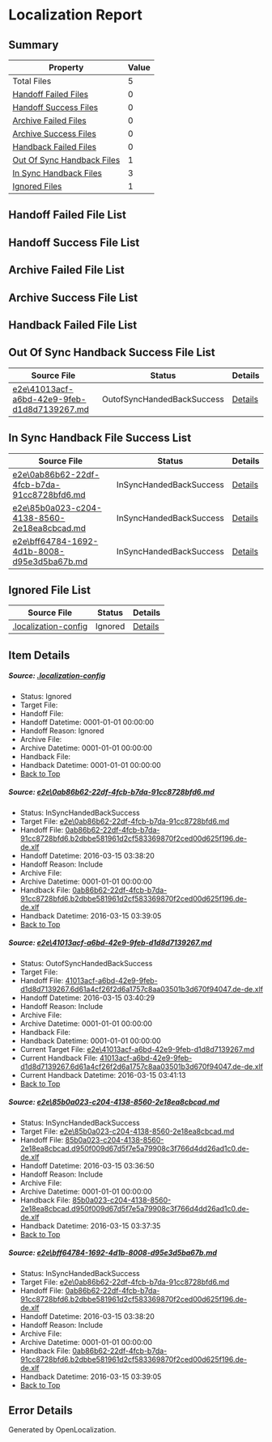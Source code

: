 # <a name='report-top'></a> Localization Report

## Summary
 Property | Value 
 -------- | ----- 
 Total Files | 5
[ Handoff Failed Files ](#handoff-failed-list)| 0
[ Handoff Success Files ](#handoff-success-list)| 0
[ Archive Failed Files ](#archive-failed-list)| 0
[ Archive Success Files ](#archive-success-list)| 0
[ Handback Failed Files ](#handback-failed-list)| 0
[ Out Of Sync Handback Files ](#outofsync-handback-success-list)| 1
[ In Sync Handback Files ](#insync-handback-success-list)| 3
[ Ignored Files ](#ignored-list)| 1

## <a name='handoff-failed-list'></a> Handoff Failed File List

## <a name='handoff-success-list'></a> Handoff Success File List

## <a name='archive-failed-list'></a> Archive Failed File List

## <a name='archive-success-list'></a> Archive Success File List

## <a name='handback-failed-list'></a> Handback Failed File List

## <a name='outofsync-handback-success-list'></a> Out Of Sync Handback Success File List
 Source File | Status | Details 
 ----------- | ------ | ------- 
 [e2e\41013acf-a6bd-42e9-9feb-d1d8d7139267.md](https://github.com/OpenLocalizationTest/oltest/blob/5350fcff4a4e362cfc7a93002bbdb4c35d10a4c7/e2e/41013acf-a6bd-42e9-9feb-d1d8d7139267.md) | OutofSyncHandedBackSuccess | [Details](#b1f6a41539eb901a6c1e8389340f452df94b6a0e2)

## <a name='insync-handback-success-list'></a> In Sync Handback File Success List
 Source File | Status | Details 
 ----------- | ------ | ------- 
 [e2e\0ab86b62-22df-4fcb-b7da-91cc8728bfd6.md](https://github.com/OpenLocalizationTest/oltest/blob/170df0e8d4523a442f8233bbf3dd962060c46abf/e2e/0ab86b62-22df-4fcb-b7da-91cc8728bfd6.md) | InSyncHandedBackSuccess | [Details](#5438117d418e393ff88b8c37fdd06b6a801a81c31)
 [e2e\85b0a023-c204-4138-8560-2e18ea8cbcad.md](https://github.com/OpenLocalizationTest/oltest/blob/12f196f8c8b782e3e3008e1d5ac189f2042eea2f/e2e/85b0a023-c204-4138-8560-2e18ea8cbcad.md) | InSyncHandedBackSuccess | [Details](#4fd3ca6cef72be2d339ffe1e2045d6692cfcf65c3)
 [e2e\bff64784-1692-4d1b-8008-d95e3d5ba67b.md](https://github.com/OpenLocalizationTest/oltest/blob/5350fcff4a4e362cfc7a93002bbdb4c35d10a4c7/e2e/bff64784-1692-4d1b-8008-d95e3d5ba67b.md) | InSyncHandedBackSuccess | [Details](#5438117d418e393ff88b8c37fdd06b6a801a81c34)

## <a name='ignored-list'></a> Ignored File List
 Source File | Status | Details 
 ----------- | ------ | ------- 
 [.localization-config](https://github.com/OpenLocalizationTest/oltest/blob/5350fcff4a4e362cfc7a93002bbdb4c35d10a4c7/.localization-config) | Ignored | [Details](#66aca4b1c2f43b14ec41e0e427345df94af1d5e10)

## Item Details
##### <a name='66aca4b1c2f43b14ec41e0e427345df94af1d5e10'></a> Source: [.localization-config](https://github.com/OpenLocalizationTest/oltest/blob/5350fcff4a4e362cfc7a93002bbdb4c35d10a4c7/.localization-config)
* Status: Ignored
* Target File: 
* Handoff File: 
* Handoff Datetime: 0001-01-01 00:00:00
* Handoff Reason: Ignored
* Archive File: 
* Archive Datetime: 0001-01-01 00:00:00
* Handback File: 
* Handback Datetime: 0001-01-01 00:00:00
* [Back to Top](#report-top)

##### <a name='5438117d418e393ff88b8c37fdd06b6a801a81c31'></a> Source: [e2e\0ab86b62-22df-4fcb-b7da-91cc8728bfd6.md](https://github.com/OpenLocalizationTest/oltest/blob/170df0e8d4523a442f8233bbf3dd962060c46abf/e2e/0ab86b62-22df-4fcb-b7da-91cc8728bfd6.md)
* Status: InSyncHandedBackSuccess
* Target File: [e2e\0ab86b62-22df-4fcb-b7da-91cc8728bfd6.md](https://github.com/OpenLocalizationTestOrg/oltest.de-de/blob/4b9be0cd097f1415dfa4966129c4ba89630ce19e/e2e/0ab86b62-22df-4fcb-b7da-91cc8728bfd6.md)
* Handoff File: [0ab86b62-22df-4fcb-b7da-91cc8728bfd6.b2dbbe581961d2cf583369870f2ced00d625f196.de-de.xlf](https://github.com/OpenLocalizationTestOrg/olhandoff/blob/78fa7130ec9a8817dba44205ead6692b9c388b37/ol-handoff/OpenLocalizationTestOrg/oltest.de-de/yuwzho/ht/0ab86b62-22df-4fcb-b7da-91cc8728bfd6.b2dbbe581961d2cf583369870f2ced00d625f196.de-de.xlf)
* Handoff Datetime: 2016-03-15 03:38:20
* Handoff Reason: Include
* Archive File: 
* Archive Datetime: 0001-01-01 00:00:00
* Handback File: [0ab86b62-22df-4fcb-b7da-91cc8728bfd6.b2dbbe581961d2cf583369870f2ced00d625f196.de-de.xlf](https://github.com/OpenLocalizationTestOrg/olhandback/blob/3abf37151d16e9f6920c9fcf04f80029c0f75d23/ol-handback/OpenLocalizationTestOrg/oltest.de-de/yuwzho/ht/0ab86b62-22df-4fcb-b7da-91cc8728bfd6.b2dbbe581961d2cf583369870f2ced00d625f196.de-de.xlf)
* Handback Datetime: 2016-03-15 03:39:05
* [Back to Top](#report-top)

##### <a name='b1f6a41539eb901a6c1e8389340f452df94b6a0e2'></a> Source: [e2e\41013acf-a6bd-42e9-9feb-d1d8d7139267.md](https://github.com/OpenLocalizationTest/oltest/blob/5350fcff4a4e362cfc7a93002bbdb4c35d10a4c7/e2e/41013acf-a6bd-42e9-9feb-d1d8d7139267.md)
* Status: OutofSyncHandedBackSuccess
* Target File: 
* Handoff File: [41013acf-a6bd-42e9-9feb-d1d8d7139267.6d61a4cf26f2d6a1757c8aa03501b3d670f94047.de-de.xlf](https://github.com/OpenLocalizationTestOrg/olhandoff/blob/c1cfde4d3f42ad0c79ba14a749db456f0a31a50e/ol-handoff/OpenLocalizationTestOrg/oltest.de-de/yuwzho/ht/41013acf-a6bd-42e9-9feb-d1d8d7139267.6d61a4cf26f2d6a1757c8aa03501b3d670f94047.de-de.xlf)
* Handoff Datetime: 2016-03-15 03:40:29
* Handoff Reason: Include
* Archive File: 
* Archive Datetime: 0001-01-01 00:00:00
* Handback File: 
* Handback Datetime: 0001-01-01 00:00:00
* Current Target File: [e2e\41013acf-a6bd-42e9-9feb-d1d8d7139267.md](https://github.com/OpenLocalizationTestOrg/oltest.de-de/blob/3313e7a29269979433b08b45e167fa7aec3563ef/e2e/41013acf-a6bd-42e9-9feb-d1d8d7139267.md)
* Current Handback File: [41013acf-a6bd-42e9-9feb-d1d8d7139267.6d61a4cf26f2d6a1757c8aa03501b3d670f94047.de-de.xlf](https://github.com/OpenLocalizationTestOrg/olhandback/blob/c25685512468e8dae09077d3c8cbc1f1e789f8c0/ol-handback/OpenLocalizationTestOrg/oltest.de-de/yuwzho/ht/41013acf-a6bd-42e9-9feb-d1d8d7139267.6d61a4cf26f2d6a1757c8aa03501b3d670f94047.de-de.xlf)
* Current Handback Datetime: 2016-03-15 03:41:13
* [Back to Top](#report-top)

##### <a name='4fd3ca6cef72be2d339ffe1e2045d6692cfcf65c3'></a> Source: [e2e\85b0a023-c204-4138-8560-2e18ea8cbcad.md](https://github.com/OpenLocalizationTest/oltest/blob/12f196f8c8b782e3e3008e1d5ac189f2042eea2f/e2e/85b0a023-c204-4138-8560-2e18ea8cbcad.md)
* Status: InSyncHandedBackSuccess
* Target File: [e2e\85b0a023-c204-4138-8560-2e18ea8cbcad.md](https://github.com/OpenLocalizationTestOrg/oltest.de-de/blob/d2e77130cc2cbc22391307751cbf2c7866cf4114/e2e/85b0a023-c204-4138-8560-2e18ea8cbcad.md)
* Handoff File: [85b0a023-c204-4138-8560-2e18ea8cbcad.d950f009d67d5f7e5a79908c3f766d4dd26ad1c0.de-de.xlf](https://github.com/OpenLocalizationTestOrg/olhandoff/blob/be8020197efc28604aa9777190606c008c82359e/ol-handoff/OpenLocalizationTestOrg/oltest.de-de/yuwzho/ht/85b0a023-c204-4138-8560-2e18ea8cbcad.d950f009d67d5f7e5a79908c3f766d4dd26ad1c0.de-de.xlf)
* Handoff Datetime: 2016-03-15 03:36:50
* Handoff Reason: Include
* Archive File: 
* Archive Datetime: 0001-01-01 00:00:00
* Handback File: [85b0a023-c204-4138-8560-2e18ea8cbcad.d950f009d67d5f7e5a79908c3f766d4dd26ad1c0.de-de.xlf](https://github.com/OpenLocalizationTestOrg/olhandback/blob/3db99f175cca2a129c8f3ae7cb7d7a0aff9d8e05/ol-handback/OpenLocalizationTestOrg/oltest.de-de/yuwzho/ht/85b0a023-c204-4138-8560-2e18ea8cbcad.d950f009d67d5f7e5a79908c3f766d4dd26ad1c0.de-de.xlf)
* Handback Datetime: 2016-03-15 03:37:35
* [Back to Top](#report-top)

##### <a name='5438117d418e393ff88b8c37fdd06b6a801a81c34'></a> Source: [e2e\bff64784-1692-4d1b-8008-d95e3d5ba67b.md](https://github.com/OpenLocalizationTest/oltest/blob/5350fcff4a4e362cfc7a93002bbdb4c35d10a4c7/e2e/bff64784-1692-4d1b-8008-d95e3d5ba67b.md)
* Status: InSyncHandedBackSuccess
* Target File: [e2e\0ab86b62-22df-4fcb-b7da-91cc8728bfd6.md](https://github.com/OpenLocalizationTestOrg/oltest.de-de/blob/4b9be0cd097f1415dfa4966129c4ba89630ce19e/e2e/0ab86b62-22df-4fcb-b7da-91cc8728bfd6.md)
* Handoff File: [0ab86b62-22df-4fcb-b7da-91cc8728bfd6.b2dbbe581961d2cf583369870f2ced00d625f196.de-de.xlf](https://github.com/OpenLocalizationTestOrg/olhandoff/blob/78fa7130ec9a8817dba44205ead6692b9c388b37/ol-handoff/OpenLocalizationTestOrg/oltest.de-de/yuwzho/ht/0ab86b62-22df-4fcb-b7da-91cc8728bfd6.b2dbbe581961d2cf583369870f2ced00d625f196.de-de.xlf)
* Handoff Datetime: 2016-03-15 03:38:20
* Handoff Reason: Include
* Archive File: 
* Archive Datetime: 0001-01-01 00:00:00
* Handback File: [0ab86b62-22df-4fcb-b7da-91cc8728bfd6.b2dbbe581961d2cf583369870f2ced00d625f196.de-de.xlf](https://github.com/OpenLocalizationTestOrg/olhandback/blob/3abf37151d16e9f6920c9fcf04f80029c0f75d23/ol-handback/OpenLocalizationTestOrg/oltest.de-de/yuwzho/ht/0ab86b62-22df-4fcb-b7da-91cc8728bfd6.b2dbbe581961d2cf583369870f2ced00d625f196.de-de.xlf)
* Handback Datetime: 2016-03-15 03:39:05
* [Back to Top](#report-top)


## Error Details

Generated by OpenLocalization.

